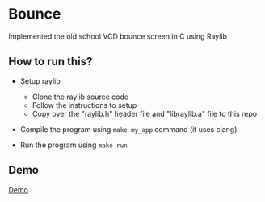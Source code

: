 # Bounce
Implemented the old school VCD bounce screen in C using Raylib

## How to run this?
* Setup raylib
    * Clone the raylib source code
    * Follow the instructions to setup
    * Copy over the "raylib.h" header file and "libraylib.a" file to this repo

* Compile the program using `make my_app` command (it uses clang)
* Run the program using `make run`

## Demo
[Demo](./assets/assets_bounce.gif)